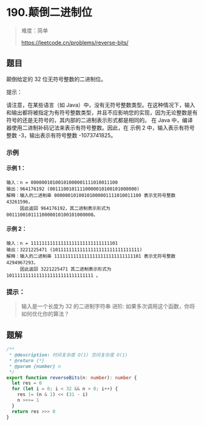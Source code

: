 # 190.颠倒二进制位

> 难度：简单
>
> https://leetcode.cn/problems/reverse-bits/

## 题目

颠倒给定的 32 位无符号整数的二进制位。

提示：

请注意，在某些语言（如 Java）中，没有无符号整数类型。在这种情况下，输入和输出都将被指定为有符号整数类型，并且不应影响您的实现，因为无论整数是有符号的还是无符号的，其内部的二进制表示形式都是相同的。
在 Java 中，编译器使用二进制补码记法来表示有符号整数。因此，在 示例 2 中，输入表示有符号整数 -3，输出表示有符号整数 -1073741825。

### 示例

#### 示例 1：

```
输入：n = 00000010100101000001111010011100
输出：964176192 (00111001011110000010100101000000)
解释：输入的二进制串 00000010100101000001111010011100 表示无符号整数 43261596，
     因此返回 964176192，其二进制表示形式为 00111001011110000010100101000000。
```

#### 示例 2：

```
输入：n = 11111111111111111111111111111101
输出：3221225471 (10111111111111111111111111111111)
解释：输入的二进制串 11111111111111111111111111111101 表示无符号整数 4294967293，
     因此返回 3221225471 其二进制表示形式为 10111111111111111111111111111111 。
```

### 提示：
> 输入是一个长度为 32 的二进制字符串
> 进阶: 如果多次调用这个函数，你将如何优化你的算法？

## 题解

```ts
/**
 * @description: 时间复杂度 O(1) 空间复杂度 O(1)
 * @return {*}
 * @param {number} n
 */
export function reverseBits(n: number): number {
  let res = 0
  for (let i = 0; i < 32 && n > 0; i++) {
    res |= (n & 1) << (31 - i)
    n >>>= 1
  }
  return res >>> 0
}
```
